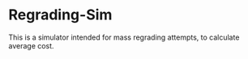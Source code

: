# Regrading-Sim
This is a simulator intended for mass regrading attempts, to calculate average cost.
